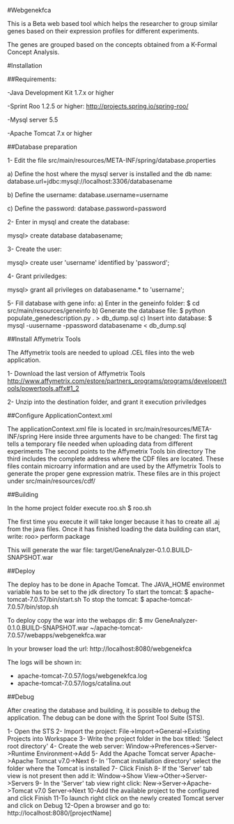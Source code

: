 #Webgenekfca

This is a Beta web based tool which helps the researcher to group similar genes based on their expression profiles for different experiments.

The genes are grouped based on the concepts obtained from a K-Formal Concept Analysis.

#Installation

##Requirements:

-Java Development Kit 1.7.x or higher

-Sprint Roo 1.2.5 or higher: http://projects.spring.io/spring-roo/

-Mysql server 5.5

-Apache Tomcat 7.x or higher

##Database preparation

1- Edit the file src/main/resources/META-INF/spring/database.properties

   a) Define the host where the mysql server is installed and the db name:
      database.url=jdbc\:mysql\://localhost\:3306/databasename

   b) Define the username:
      database.username=username

   c) Define the password:
      database.password=password

2- Enter in mysql and create the database:

mysql> create database databasename;

3- Create the user:

mysql> create user 'username' identified by 'password';

4- Grant priviledges:

mysql> grant all privileges on databasename.* to 'username';

5- Fill database with gene info:
   a) Enter in the geneinfo folder:
      $ cd src/main/resources/geneinfo
   b) Generate the database file: 
      $ python populate_genedescription.py . > db_dump.sql
   c) Insert into database:
      $ mysql -uusername -ppassword databasename < db_dump.sql

##Install Affymetrix Tools

The Affymetrix tools are needed to upload .CEL files into the web application.

1- Download the last version of Affymetrix Tools
http://www.affymetrix.com/estore/partners_programs/programs/developer/tools/powertools.affx#1_2

2- Unzip into the destination folder, and grant it execution priviledges

##Configure ApplicationContext.xml

The applicationContext.xml file is located in src/main/resources/META-INF/spring
Here inside <bean class="es.uc3m.tsc.file.ProcessUploadedFiles" id="processCELFiles"> three arguments have to be changed:
The first <constructor-arg/> tag tells a temporary file needed when uploading data from different experiments
The second <constructor-arg/> points to the Affymetrix Tools bin directory
The third <constructor-arg/> includes the complete address where the CDF files are located. These files contain microarry information
and are used by the Affymetrix Tools to generate the proper gene expression matrix. These files are in this project under src/main/resources/cdf/

##Building

In the home project folder execute roo.sh
$ roo.sh

The first time you execute it will take longer because it has to create all .aj from
the java files. Once it has finished loading the data building can start, write:
roo> perform package

This will generate the war file: target/GeneAnalyzer-0.1.0.BUILD-SNAPSHOT.war

##Deploy

The deploy has to be done in Apache Tomcat.
The JAVA_HOME environmet variable has to be set to the jdk directory
To start the tomcat:
$ apache-tomcat-7.0.57/bin/start.sh
To stop the tomcat:
$ apache-tomcat-7.0.57/bin/stop.sh

To deploy copy the war into the webapps dir:
$ mv GeneAnalyzer-0.1.0.BUILD-SNAPSHOT.war ~/apache-tomcat-7.0.57/webapps/webgenekfca.war

In your browser load the url:
http://localhost:8080/webgenekfca

The logs will be shown in:
- apache-tomcat-7.0.57/logs/webgenekfca.log
- apache-tomcat-7.0.57/logs/catalina.out

##Debug

After creating the database and building, it is possible to debug the application.
The debug can be done with the Sprint Tool Suite (STS).

1- Open the STS
2- Import the project:
    File->Import->General->Existing Projects into Workspace
3- Write the project folder in the box titled: 'Select root directory'
4- Create the web server:
    Window->Preferences->Server->Runtime Environment->Add
5- Add the Apache Tomcat server
    Apache->Apache Tomcat v7.0->Next
6- In 'Tomcat installation directory' select the folder where the Tomcat is installed
7- Click Finish
8- If the 'Server' tab view is not present then add it: 
    Window->Show View->Other->Server->Servers
9- In the 'Server' tab view right click:
    New->Server->Apache->Tomcat v7.0 Server->Next
10-Add the available project to the configured and click Finish
11-To launch right click on the newly created Tomcat server and click on Debug
12-Open a browser and go to: http://localhost:8080/[projectName]


